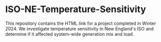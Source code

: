 # ISO-NE-Temperature-Sensitivity
This repository contains the HTML link for a project completed in Winter 2024. We investigate temperature sensitivity in New England's ISO and determine if it affected system-wide generation mix and load.  
